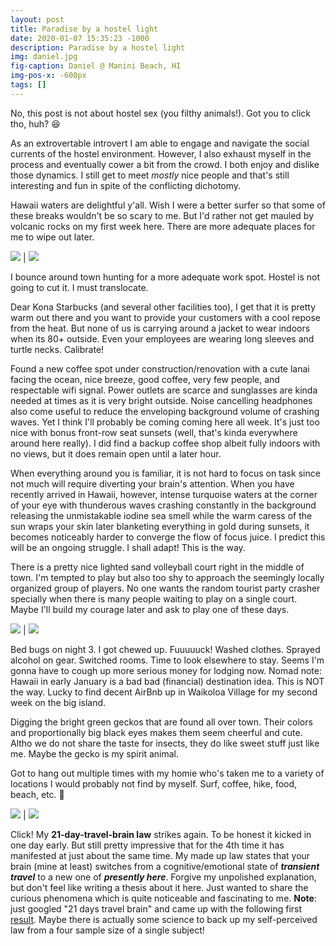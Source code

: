 ```yaml
---
layout: post
title: Paradise by a hostel light
date: 2020-01-07 15:35:23 -1000
description: Paradise by a hostel light
img: daniel.jpg
fig-caption: Daniel @ Manini Beach, HI
img-pos-x: -600px
tags: []
---
```

No, this post is not about hostel sex (you filthy animals!). Got you to click tho, huh? 😆

As an extrovertable introvert I am able to engage and navigate the social currents of the hostel environment. However, I also exhaust myself in the process and eventually cower a bit from the crowd. I both enjoy and dislike those dynamics. I still get to meet _mostly_ nice people and that's still interesting and fun in spite of the conflicting dichotomy.

Hawaii waters are delightful y'all. Wish I were a better surfer so that some of these breaks wouldn't be so scary to me. But I'd rather not get mauled by volcanic rocks on my first week here. There are more adequate places for me to wipe out later.

![]({{site.baseimgurl}}/myhawaiihostel.jpg) | ![]({{site.baseimgurl}}/manini.jpg)

I bounce around town hunting for a more adequate work spot. Hostel is not going to cut it. I must translocate.

Dear Kona Starbucks (and several other facilities too), I get that it is pretty warm out there and you want to provide your customers with a cool repose from the heat. But none of us is carrying around a jacket to wear indoors when its 80+ outside. Even your employees are wearing long sleeves and turtle necks. Calibrate!

Found a new coffee spot under construction/renovation with a cute lanai facing the ocean, nice breeze, good coffee, very few people, and respectable wifi signal. Power outlets are scarce and sunglasses are kinda needed at times as it is very bright outside. Noise cancelling headphones also come useful to reduce the enveloping background volume of crashing waves. Yet I think I'll probably be coming coming here all week. It's just too nice with bonus front-row seat sunsets (well, that's kinda everywhere around here really). I did find a backup coffee shop albeit fully indoors with no views, but it does remain open until a later hour.

When everything around you is familiar, it is not hard to focus on task since not much will require diverting your brain's attention. When you have recently arrived in Hawaii, however, intense turquoise waters at the corner of your eye with thunderous waves crashing constantly in the background releasing the unmistakable iodine sea smell while the warm caress of the sun wraps your skin later blanketing everything in gold during sunsets, it becomes noticeably harder to converge the flow of focus juice. I predict this will be an ongoing struggle. I shall adapt! This is the way.

There is a pretty nice lighted sand volleyball court right in the middle of town. I'm tempted to play but also too shy to approach the seemingly locally organized group of players. No one wants the random tourist party crasher specially when there is many people waiting to play on a single court. Maybe I'll build my courage later and ask to play one of these days.

![]({{site.baseimgurl}}/coffee-kai.jpg) | ![]({{site.baseimgurl}}/vball-kona.jpg)

Bed bugs on night 3. I got chewed up. Fuuuuuck! Washed clothes. Sprayed alcohol on gear. Switched rooms. Time to look elsewhere to stay. Seems I'm gonna have to cough up more serious money for lodging now. Nomad note: Hawaii in early January is a bad bad (financial) destination idea. This is NOT the way. Lucky to find decent AirBnb up in Waikoloa Village for my second week on the big island.

Digging the bright green geckos that are found all over town. Their colors and proportionally big black eyes makes them seem cheerful and cute. Altho we do not share the taste for insects, they do like sweet stuff just like me. Maybe the gecko is my spirit animal.

Got to hang out multiple times with my homie who's taken me to a variety of locations I would probably not find by myself. Surf, coffee, hike, food, beach, etc. 🤙

![]({{site.baseimgurl}}/gecko-kona.jpg) | ![]({{site.baseimgurl}}/hike-kaloko.jpg)

Click! My **21-day-travel-brain law** strikes again. To be honest it kicked in one day early. But still pretty impressive that for the 4th time it has manifested at just about the same time. My made up law states that your brain (mine at least) switches from a cognitive/emotional state of **_transient travel_** to a new one of **_presently here_**. Forgive my unpolished explanation, but don't feel like writing a thesis about it here. Just wanted to share the curious phenomena which is quite noticeable and fascinating to me. **Note**: just googled "21 days travel brain" and came up with the following first [result](https://latinamericanpost.com/21388-traveling-is-the-best-we-can-do-for-our-brain). Maybe there is actually some science to back up my self-perceived law from a four sample size of a single subject!
